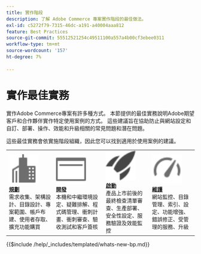 ```yaml
---
title: 實作階段
description: 了解 Adobe Commerce 專案實作階段的最佳做法。
exl-id: c5272f79-7315-46dc-a191-a40004aaa812
feature: Best Practices
source-git-commit: 55512521254c49511100a557a4b00cf3ebee0311
workflow-type: tm+mt
source-wordcount: '157'
ht-degree: 7%

---
```


# 實作最佳實務

實作Adobe Commerce專案有許多種方式。 本節提供的最佳實務說明Adobe期望客戶和合作夥伴實作特定使用案例的方式。 這些建議旨在協助防止與網站設定和自訂、部署、操作、效能和升級相關的常見問題和潛在問題。

這些最佳實務會依實施階段組織，因此您可以找到適用於使用案例的建議。

<table style="table-layout:fixed">
<tr>
  <td>
    <a href="planning/overview.md">
    <img alt="規劃" src="../../assets/icons/enterprise.svg" width="80" height="80"/>
    </a>
    <div>
    <a href="planning/overview.md"><strong>規劃</strong></a>
    </div>
    需求收集、架構設計、目錄設計、專案範圍、帳戶布建、使用者存取、擴充功能購買
    <br>
  </td>
  <td>
    <a href="development/overview.md">
      <img alt="開發" src="../../assets/icons/page-rule.svg" width="80" height="80">
    </a>
    <div>
    <a href="development/overview.md"><strong>開發</strong></a>
    </div>
    本機和中繼環境設定、疑難排解、程式碼管理、衝刺計畫、衝刺審查、驗收測試和客戶簽核
    <br>
  </td>
  <td>
    <a href="launch/overview.md">
      <img alt="Launch" src="../../assets/icons/launch.svg" width="80" height="80">
    </a>
    <div>
    <a href="launch/overview.md"><strong>啟動</strong></a>
    </div>
    產品上市前後的最終檢查清單審查、生產部署、安全性設定、服務驗證及效能監控  
    <br>
  </td>
  <td>
    <a href="maintenance/overview.md">
      <img alt="維護" src="../../assets/icons/gauge.svg" width="80" height="80">
    </a>
    <div>
    <a href="maintenance/overview.md"><strong>維護</strong></a>
    </div>
    網站監控、目錄管理、索引、設定、功能增強、錯誤修正、受管理的服務、升級   
    <br>
  </td>
</tr>
</table>

{{$include /help/_includes/templated/whats-new-bp.md}}

<!-- Last updated from includes: 2025-01-06 16:29:49 -->

